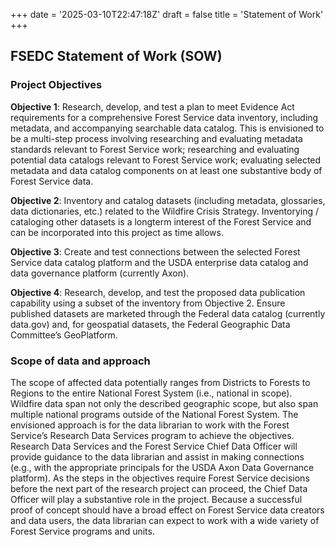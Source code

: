 +++
date = '2025-03-10T22:47:18Z'
draft = false
title = 'Statement of Work'
+++

## FSEDC Statement of Work (SOW)

### Project Objectives  

**Objective 1**: Research, develop, and test a plan to meet Evidence Act requirements for a comprehensive Forest Service data inventory, including metadata, and accompanying searchable data catalog. This is envisioned to be a multi-step process involving researching and evaluating metadata standards relevant to Forest Service work; researching and evaluating potential data catalogs relevant to Forest Service work; evaluating selected metadata and data catalog components on at least one substantive body of Forest Service data.  

**Objective 2**: Inventory and catalog datasets (including metadata, glossaries, data dictionaries, etc.) related to the Wildfire Crisis Strategy. Inventorying / cataloging other datasets is a longterm interest of the Forest Service and can be incorporated into this project as time allows.  

**Objective 3**: Create and test connections between the selected Forest Service data catalog platform and the USDA enterprise data catalog and data governance platform (currently Axon).  

**Objective 4**: Research, develop, and test the proposed data publication capability using a subset of the inventory from Objective 2. Ensure published datasets are marketed through the Federal data catalog (currently data.gov) and, for geospatial datasets, the Federal Geographic Data Committee’s GeoPlatform.  

### Scope of data and approach  
The scope of affected data potentially ranges from Districts to Forests to Regions to the entire National Forest System (i.e., national in scope). Wildfire data span not only the described geographic scope, but also span multiple national programs outside of the National Forest System. The envisioned approach is for the data librarian to work with the Forest Service’s Research Data Services program to achieve the objectives. Research Data Services and the Forest Service Chief Data Officer will provide guidance to the data librarian and assist in making connections (e.g., with the appropriate principals for the USDA Axon Data Governance platform). As the steps in the objectives require Forest Service decisions before the next part of the research project can proceed, the Chief Data Officer will play a substantive role in the project. Because a successful proof of concept should have a broad effect on Forest Service data creators and data users, the data librarian can expect to work with a wide variety of Forest Service programs and units.
